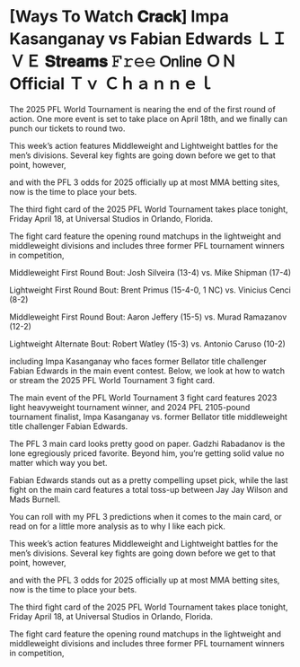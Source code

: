 # [Ways To Watch 𝐂𝐫𝐚𝐜𝐤] Impa Kasanganay vs Fabian Edwards ＬＩＶＥ 𝐒𝐭𝐫𝐞𝐚𝐦𝐬 𝙵𝚛𝚎𝚎 𝖮𝗇𝗅𝗂𝗇𝖾 ＯＮ Official Ｔｖ Ｃｈａｎｎｅｌ
The 2025 PFL World Tournament is nearing the end of the first round of action. One more event is set to take place on April 18th, and we finally can punch our tickets to round two.

This week’s action features Middleweight and Lightweight battles for the men’s divisions. Several key fights are going down before we get to that point, however, 

and with the PFL 3 odds for 2025 officially up at most MMA betting sites, now is the time to place your bets.

The third fight card of the 2025 PFL World Tournament takes place tonight, Friday April 18, at Universal Studios in Orlando, Florida. 

The fight card feature the opening round matchups in the lightweight and middleweight divisions and includes three former PFL tournament winners in competition, 

Middleweight First Round Bout: Josh Silveira (13-4) vs. Mike Shipman (17-4)

Lightweight First Round Bout: Brent Primus (15-4-0, 1 NC) vs. Vinicius Cenci (8-2)

Middleweight First Round Bout: Aaron Jeffery (15-5) vs. Murad Ramazanov (12-2)

Lightweight Alternate Bout: Robert Watley (15-3) vs. Antonio Caruso (10-2)

including Impa Kasanganay who faces former Bellator title challenger Fabian Edwards in the main event contest. Below, we look at how to watch or stream the 2025 PFL World Tournament 3 fight card.

The main event of the PFL World Tournament 3 fight card features 2023 light heavyweight tournament winner, and 2024 PFL 2105-pound tournament finalist, Impa Kasanganay vs. former Bellator title middleweight title challenger Fabian Edwards.

The PFL 3 main card looks pretty good on paper. Gadzhi Rabadanov is the lone egregiously priced favorite. Beyond him, you’re getting solid value no matter which way you bet.

Fabian Edwards stands out as a pretty compelling upset pick, while the last fight on the main card features a total toss-up between Jay Jay Wilson and Mads Burnell.

You can roll with my PFL 3 predictions when it comes to the main card, or read on for a little more analysis as to why I like each pick. 


This week’s action features Middleweight and Lightweight battles for the men’s divisions. Several key fights are going down before we get to that point, however, 

and with the PFL 3 odds for 2025 officially up at most MMA betting sites, now is the time to place your bets.

The third fight card of the 2025 PFL World Tournament takes place tonight, Friday April 18, at Universal Studios in Orlando, Florida. 

The fight card feature the opening round matchups in the lightweight and middleweight divisions and includes three former PFL tournament winners in competition, 
